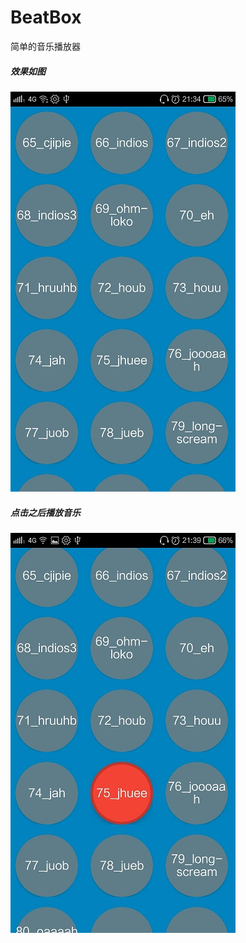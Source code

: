 # BeatBox
简单的音乐播放器
##### 效果如图
![](/readMeNeedPicture/1.jpg)
##### 点击之后播放音乐
![](/readMeNeedPicture/2.jpg)
